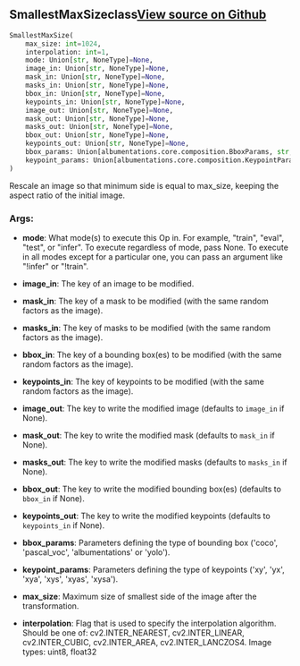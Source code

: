 ## SmallestMaxSize<span class="tag">class</span><a class="sourcelink" href=https://github.com/fastestimator/fastestimator/blob/r1.0/fastestimator/op/numpyop/multivariate/smallest_max_size.py/#L24-L79>View source on Github</a>
```python
SmallestMaxSize(
	max_size: int=1024,
	interpolation: int=1,
	mode: Union[str, NoneType]=None,
	image_in: Union[str, NoneType]=None,
	mask_in: Union[str, NoneType]=None,
	masks_in: Union[str, NoneType]=None,
	bbox_in: Union[str, NoneType]=None,
	keypoints_in: Union[str, NoneType]=None,
	image_out: Union[str, NoneType]=None,
	mask_out: Union[str, NoneType]=None,
	masks_out: Union[str, NoneType]=None,
	bbox_out: Union[str, NoneType]=None,
	keypoints_out: Union[str, NoneType]=None,
	bbox_params: Union[albumentations.core.composition.BboxParams, str, NoneType]=None,
	keypoint_params: Union[albumentations.core.composition.KeypointParams, str, NoneType]=None
)
```
Rescale an image so that minimum side is equal to max_size, keeping the aspect ratio of the initial image.


<h3>Args:</h3>


* **mode**: What mode(s) to execute this Op in. For example, "train", "eval", "test", or "infer". To execute regardless of mode, pass None. To execute in all modes except for a particular one, you can pass an argument like "!infer" or "!train".

* **image_in**: The key of an image to be modified.

* **mask_in**: The key of a mask to be modified (with the same random factors as the image).

* **masks_in**: The key of masks to be modified (with the same random factors as the image).

* **bbox_in**: The key of a bounding box(es) to be modified (with the same random factors as the image).

* **keypoints_in**: The key of keypoints to be modified (with the same random factors as the image).

* **image_out**: The key to write the modified image (defaults to `image_in` if None).

* **mask_out**: The key to write the modified mask (defaults to `mask_in` if None).

* **masks_out**: The key to write the modified masks (defaults to `masks_in` if None).

* **bbox_out**: The key to write the modified bounding box(es) (defaults to `bbox_in` if None).

* **keypoints_out**: The key to write the modified keypoints (defaults to `keypoints_in` if None).

* **bbox_params**: Parameters defining the type of bounding box ('coco', 'pascal_voc', 'albumentations' or 'yolo').

* **keypoint_params**: Parameters defining the type of keypoints ('xy', 'yx', 'xya', 'xys', 'xyas', 'xysa').

* **max_size**: Maximum size of smallest side of the image after the transformation.

* **interpolation**: Flag that is used to specify the interpolation algorithm. Should be one of: cv2.INTER_NEAREST, cv2.INTER_LINEAR, cv2.INTER_CUBIC, cv2.INTER_AREA, cv2.INTER_LANCZOS4. Image types: uint8, float32

